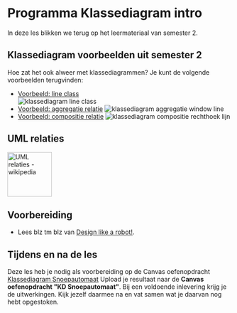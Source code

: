 # Programma Klassediagram intro
In deze les blikken we terug op  het leermateriaal van semester 2.

## Klassediagram voorbeelden uit semester 2
Hoe zat het ook alweer met klassediagrammen?
Je kunt de volgende voorbeelden terugvinden:
- [Voorbeeld: line class](https://github.com/HU-TI-DEV/TI-S2/blob/main/software/c%2B%2B/oop-concepten/klassen/README.md#voorbeeld-line-class)   
![klassediagram line class](https://github.com/HU-TI-DEV/TI-S2/raw/main/software/c%2B%2B/oop-concepten/klassen/uml_lijnklasse.png)
- [Voorbeeld: aggregatie relatie](https://github.com/HU-TI-DEV/TI-S2/blob/main/software/c%2B%2B/oop-concepten/klassen/associatie.md#associatie)
![klassediagram aggregatie window line](https://github.com/HU-TI-DEV/TI-S2/raw/main/software/c%2B%2B/oop-concepten/klassen/uml_lijn_ref_window.png)
- [Voorbeeld: compositie relatie](https://github.com/HU-TI-DEV/TI-S2/raw/main/software/c%2B%2B/oop-concepten/klassen/uml_rechthoek_vierlijnen.png)
![klassediagram compositie rechthoek lijn](https://github.com/HU-TI-DEV/TI-S2/raw/main/software/c%2B%2B/oop-concepten/klassen/uml_rechthoek_vierlijnen.png)

## UML relaties
<img src="https://upload.wikimedia.org/wikipedia/commons/thumb/9/93/Uml_classes_en.svg/450px-Uml_classes_en.svg.png" width="100" height="100" alt="UML relaties - wikipedia">


## Voorbereiding
- Lees blz  tm blz  van [Design like a robot!](../../onderwijsmateriaal/readers/Design%20Like%20a%20Robot!.pdf).


## Tijdens en na de les
Deze les heb je nodig als voorbereiding op de Canvas oefenopdracht [Klassediagram Snoepautomaat](../../onderwijsmateriaal/opdrachten/oefenopdrachten/klassediagram-snoepautomaat/klassediagram-snoepautomaat.md)
Upload je resultaat naar de **Canvas oefenopdracht "KD Snoepautomaat"**. Bij een voldoende inlevering krijg je de uitwerkingen. Kijk jezelf daarmee na en vat samen wat je daarvan nog hebt opgestoken.